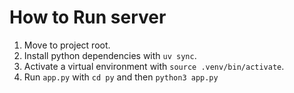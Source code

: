 # How to Run server
1. Move to project root.
2. Install python dependencies with `uv sync`.
3. Activate a virtual environment with `source .venv/bin/activate`.
4. Run `app.py` with `cd py` and then `python3 app.py`
